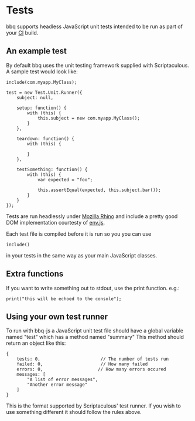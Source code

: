 
# Tests

bbq supports headless JavaScript unit tests intended to be run as part of your [CI](http://en.wikipedia.org/wiki/Continuous_integration) build.

## An example test

By default bbq uses the unit testing framework supplied with Scriptaculous.  A sample test would look like:

	include(com.myapp.MyClass);

	test = new Test.Unit.Runner({
		subject: null,

		setup: function() {
			with (this) {
				this.subject = new com.myapp.MyClass();
			}
		},

		teardown: function() {
			with (this) {

			}
		},

		testSomething: function() {
			with (this) {
				var expected = "foo";

				this.assertEqual(expected, this.subject.bar());
			}
		}
	});

Tests are run headlessly under [Mozilla Rhino](http://www.mozilla.org/rhino/) and include a pretty good DOM implementation courtesty of [env.js](http://www.envjs.com/).

Each test file is compiled before it is run so you you can use

	include()

in your tests in the same way as your main JavaScript classes.

## Extra functions

If you want to write something out to stdout, use the print function.  e.g.:

	print("this will be echoed to the console");

## Using your own test runner

To run with bbq-js a JavaScript unit test file should have a global variable named "test" which has a method named "summary"  This method should return an object like this:

	{
		tests: 0,                       // The number of tests run
		failed: 0,                      // How many failed
		errors: 0,                     // How many errors occured
		messages: [
			"A list of error messages",
			"Another error message"
		]
	}

This is the format supported by Scriptaculous' test runner.  If you wish to use something different it should follow the rules above.
